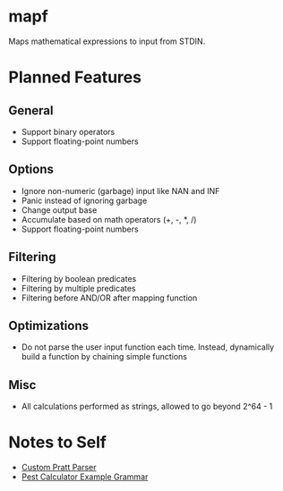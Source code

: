 # mapf
Maps mathematical expressions to input from STDIN.

# Planned Features

## General
- Support binary operators
- Support floating-point numbers

## Options
- Ignore non-numeric (garbage) input like NAN and INF
- Panic instead of ignoring garbage
- Change output base
- Accumulate based on math operators (+, -, *, /)
- Support floating-point numbers

## Filtering
- Filtering by boolean predicates
- Filtering by multiple predicates
- Filtering before AND/OR after mapping function

## Optimizations
- Do not parse the user input function each time. Instead, dynamically build a function by chaining simple functions

## Misc
- All calculations performed as strings, allowed to go beyond 2^64 - 1


# Notes to Self
- [Custom Pratt Parser](https://matklad.github.io/2020/04/13/simple-but-powerful-pratt-parsing.html)
- [Pest Calculator Example Grammar](https://pest.rs/book/examples/calculator.html)
